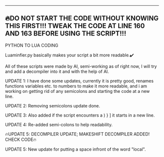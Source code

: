  ------------------------------------------------------------
🔥DO NOT START THE CODE WITHOUT KNOWING THIS FIRST!!!
 TWEAK THE CODE AT LINE 160 AND 163 BEFORE USING THE SCRIPT!!!
 ------------------------------------------------------------

PYTHON TO LUA CODING

Luaminfier.py basically makes your script a bit more readable.✔️

All of these scripts were made by AI, semi-working as of right now,
I will try and add a decompiler into it and with the help of AI.


 UPDATE 1: I have done some updates, currently it is pretty good, renames functions variables etc. to numbers to make it more readable, and i am 
 working on getting rid of any semicolons and starting the code at a new line.

 UPDATE 2: Removing semicolons update done.

 UPDATE 3: Also added if the script encounters a ) } ] it starts in a new line.

 UPDATE 4: Re-added semi-colons to help readability.

🔥UPDATE 5: DECOMPILER UPDATE; MAKESHIFT DECOMPILER ADDED! CHECK CODE🔥

 UPDATE 5: New update for putting a space infront of the word "local".
